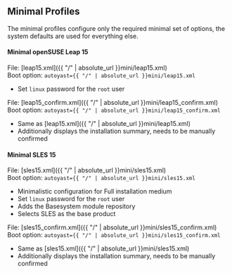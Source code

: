 
## Minimal Profiles

The minimal profiles configure only the required minimal set of options,
the system defaults are used for everything else.

#### Minimal openSUSE Leap 15

File: [leap15.xml]({{ "/" | absolute_url }}mini/leap15.xml)  
Boot option: `autoyast={{ "/" | absolute_url }}mini/leap15.xml`

- Set `linux` password for the `root` user

File: [leap15_confirm.xml]({{ "/" | absolute_url }}mini/leap15_confirm.xml)  
Boot option: `autoyast={{ "/" | absolute_url }}mini/leap15_confirm.xml`

- Same as [leap15.xml]({{ "/" | absolute_url }}mini/leap15.xml)
- Additionally displays the installation summary, needs to be manually confirmed

#### Minimal SLES 15

File: [sles15.xml]({{ "/" | absolute_url }}mini/sles15.xml)  
Boot option: `autoyast={{ "/" | absolute_url }}mini/sles15.xml`

- Minimalistic configuration for Full installation medium
- Set `linux` password for the `root` user
- Adds the Basesystem module repository
- Selects SLES as the base product

File: [sles15_confirm.xml]({{ "/" | absolute_url }}mini/sles15_confirm.xml)  
Boot option: `autoyast={{ "/" | absolute_url }}mini/sles15_confirm.xml`

- Same as [sles15.xml]({{ "/" | absolute_url }}mini/sles15.xml)
- Additionally displays the installation summary, needs to be manually confirmed
